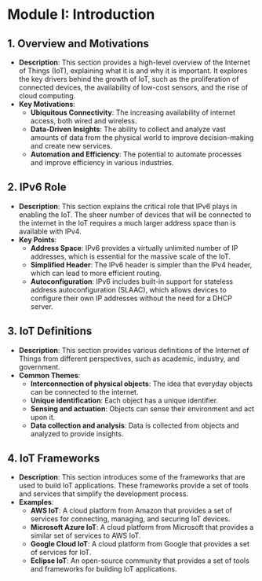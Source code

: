 # Module I: Introduction

## 1. Overview and Motivations
- **Description**: This section provides a high-level overview of the Internet of Things (IoT), explaining what it is and why it is important. It explores the key drivers behind the growth of IoT, such as the proliferation of connected devices, the availability of low-cost sensors, and the rise of cloud computing.
- **Key Motivations**:
    - **Ubiquitous Connectivity**: The increasing availability of internet access, both wired and wireless.
    - **Data-Driven Insights**: The ability to collect and analyze vast amounts of data from the physical world to improve decision-making and create new services.
    - **Automation and Efficiency**: The potential to automate processes and improve efficiency in various industries.

## 2. IPv6 Role
- **Description**: This section explains the critical role that IPv6 plays in enabling the IoT. The sheer number of devices that will be connected to the internet in the IoT requires a much larger address space than is available with IPv4.
- **Key Points**:
    - **Address Space**: IPv6 provides a virtually unlimited number of IP addresses, which is essential for the massive scale of the IoT.
    - **Simplified Header**: The IPv6 header is simpler than the IPv4 header, which can lead to more efficient routing.
    - **Autoconfiguration**: IPv6 includes built-in support for stateless address autoconfiguration (SLAAC), which allows devices to configure their own IP addresses without the need for a DHCP server.

## 3. IoT Definitions
- **Description**: This section provides various definitions of the Internet of Things from different perspectives, such as academic, industry, and government.
- **Common Themes**:
    - **Interconnection of physical objects**: The idea that everyday objects can be connected to the internet.
    - **Unique identification**: Each object has a unique identifier.
    - **Sensing and actuation**: Objects can sense their environment and act upon it.
    - **Data collection and analysis**: Data is collected from objects and analyzed to provide insights.

## 4. IoT Frameworks
- **Description**: This section introduces some of the frameworks that are used to build IoT applications. These frameworks provide a set of tools and services that simplify the development process.
- **Examples**:
    - **AWS IoT**: A cloud platform from Amazon that provides a set of services for connecting, managing, and securing IoT devices.
    - **Microsoft Azure IoT**: A cloud platform from Microsoft that provides a similar set of services to AWS IoT.
    - **Google Cloud IoT**: A cloud platform from Google that provides a set of services for IoT.
    - **Eclipse IoT**: An open-source community that provides a set of tools and frameworks for building IoT applications.